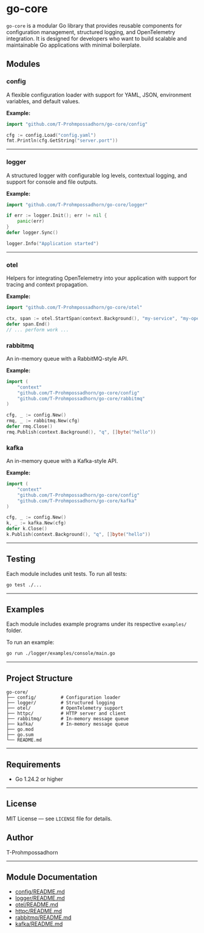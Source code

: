 # go-core

`go-core` is a modular Go library that provides reusable components for configuration management, structured logging, and OpenTelemetry integration. It is designed for developers who want to build scalable and maintainable Go applications with minimal boilerplate.

## Modules

### config

A flexible configuration loader with support for YAML, JSON, environment variables, and default values.

**Example:**

```go
import "github.com/T-Prohmpossadhorn/go-core/config"

cfg := config.Load("config.yaml")
fmt.Println(cfg.GetString("server.port"))
```

---

### logger

A structured logger with configurable log levels, contextual logging, and support for console and file outputs.

**Example:**

```go
import "github.com/T-Prohmpossadhorn/go-core/logger"

if err := logger.Init(); err != nil {
    panic(err)
}
defer logger.Sync()

logger.Info("Application started")
```

---

### otel

Helpers for integrating OpenTelemetry into your application with support for tracing and context propagation.

**Example:**

```go
import "github.com/T-Prohmpossadhorn/go-core/otel"

ctx, span := otel.StartSpan(context.Background(), "my-service", "my-operation")
defer span.End()
// ... perform work ...
```

### rabbitmq

An in-memory queue with a RabbitMQ-style API.

**Example:**

```go
import (
    "context"
    "github.com/T-Prohmpossadhorn/go-core/config"
    "github.com/T-Prohmpossadhorn/go-core/rabbitmq"
)

cfg, _ := config.New()
rmq, _ := rabbitmq.New(cfg)
defer rmq.Close()
rmq.Publish(context.Background(), "q", []byte("hello"))
```

### kafka

An in-memory queue with a Kafka-style API.

**Example:**

```go
import (
    "context"
    "github.com/T-Prohmpossadhorn/go-core/config"
    "github.com/T-Prohmpossadhorn/go-core/kafka"
)

cfg, _ := config.New()
k, _ := kafka.New(cfg)
defer k.Close()
k.Publish(context.Background(), "q", []byte("hello"))
```

---

## Testing

Each module includes unit tests. To run all tests:

```bash
go test ./...
```

---

## Examples

Each module includes example programs under its respective `examples/` folder.

To run an example:

```bash
go run ./logger/examples/console/main.go
```

---

## Project Structure

```
go-core/
├── config/         # Configuration loader
├── logger/         # Structured logging
├── otel/           # OpenTelemetry support
├── httpc/          # HTTP server and client
├── rabbitmq/       # In-memory message queue
├── kafka/          # In-memory message queue
├── go.mod
├── go.sum
└── README.md
```

---

## Requirements

- Go 1.24.2 or higher

---

## License

MIT License — see `LICENSE` file for details.

## Author

T-Prohmpossadhorn


---

## Module Documentation

- [config/README.md](https://github.com/T-Prohmpossadhorn/go-core/blob/main/config/README.md)
- [logger/README.md](https://github.com/T-Prohmpossadhorn/go-core/blob/main/logger/README.md)
- [otel/README.md](https://github.com/T-Prohmpossadhorn/go-core/blob/main/otel/README.md)
- [httpc/README.md](https://github.com/T-Prohmpossadhorn/go-core/blob/main/httpc/README.md)
- [rabbitmq/README.md](https://github.com/T-Prohmpossadhorn/go-core/blob/main/rabbitmq/README.md)
- [kafka/README.md](https://github.com/T-Prohmpossadhorn/go-core/blob/main/kafka/README.md)
